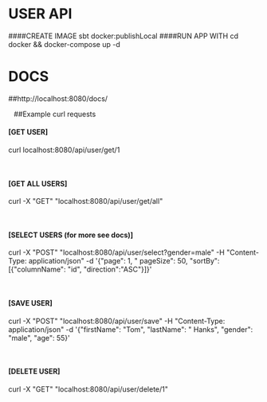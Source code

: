 # USER API

####CREATE IMAGE sbt docker:publishLocal
####RUN APP WITH cd docker && docker-compose up -d

# DOCS

##http://localhost:8080/docs/


&ensp;
##Example curl requests

#### [GET USER]

curl localhost:8080/api/user/get/1

&ensp;

#### [GET ALL USERS]

curl -X "GET" "localhost:8080/api/user/get/all"

&ensp;

#### [SELECT USERS (for more see docs)]

curl -X "POST" "localhost:8080/api/user/select?gender=male" -H "Content-Type: application/json" -d '{"page": 1, "
pageSize": 50, "sortBy": [{"columnName": "id", "direction":"ASC"}]}'

&ensp;

#### [SAVE USER]

curl -X "POST" "localhost:8080/api/user/save" -H "Content-Type: application/json" -d '{"firstName": "Tom", "lastName": "
Hanks", "gender": "male", "age": 55}'

&ensp;
#### [DELETE USER]

curl -X "GET" "localhost:8080/api/user/delete/1"
